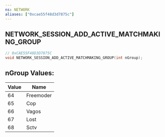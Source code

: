 ```yaml
---
ns: NETWORK
aliases: ["0xcae55f48d3d7875c"]
---
```

## NETWORK_SESSION_ADD_ACTIVE_MATCHMAKING_GROUP

```c
// 0xCAE55F48D3D7875C
void NETWORK_SESSION_ADD_ACTIVE_MATCHMAKING_GROUP(int nGroup);
```

## nGroup Values:
| Value | Name |
| --- | --- |
| 64 | Freemoder |
| 65 | Cop |
| 66 | Vagos |
| 67 | Lost |
| 68 | Sctv |

